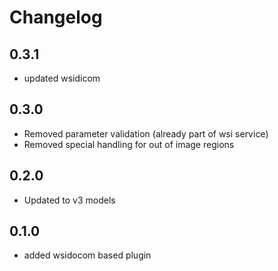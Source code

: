 # Changelog

## 0.3.1

- updated wsidicom

## 0.3.0

- Removed parameter validation (already part of wsi service)
- Removed special handling for out of image regions

## 0.2.0

- Updated to v3 models

## 0.1.0

- added wsidocom based plugin
